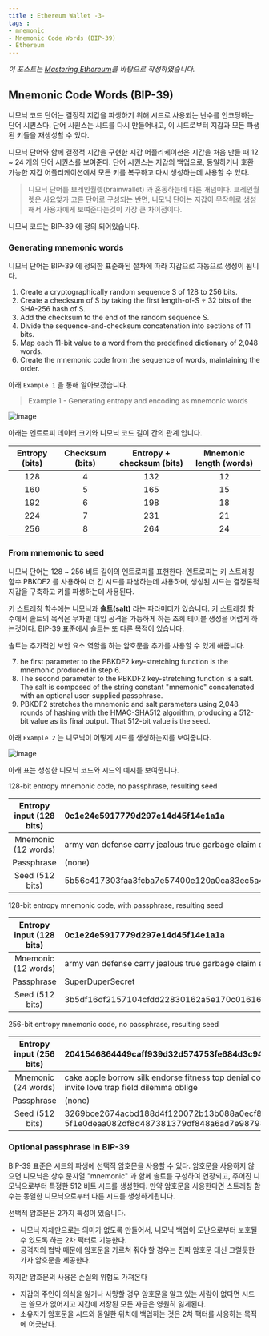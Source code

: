 ```yaml
---
title : Ethereum Wallet -3-
tags :
- mnemonic
- Mnemonic Code Words (BIP-39)
- Ethereum
---
```


*이 포스트는 [Mastering Ethereum](https://github.com/ethereumbook/ethereumbook)를 바탕으로 작성하였습니다.*

## Mnemonic Code Words (BIP-39)

니모닉 코드 단어는 결정적 지갑을 파생하기 위해 시드로 사용되는 난수를 인코딩하는 단어 시퀀스다. 단어 시퀀스는 시드를 다시 만들어내고, 이 시드로부터 지갑과 모든 파생된 키들을 재생성할 수 있다.

니모닉 단어와 함께 결정적 지갑을 구현한 지갑 어플리케이션은 지갑을 처음 만들 때 12 ~ 24 개의 단어 시퀀스를 보여준다. 단어 시퀀스는 지갑의 백업으로, 동일하거나 호환 가능한 지갑 어플리케이션에서 모든 키를 복구하고 다시 생성하는데 사용할 수 있다. 

> 니모닉 단어를 브레인월렛(brainwallet) 과 혼동하는데 다른 개념이다. 브레인월렛은 사요앚가 고른 단어로 구성되는 반면, 니모닉 단어는 지갑이 무작위로 생성해서 사용자에게 보여준다는것이 가장 큰 차이점이다.

니모닉 코드는 BIP-39 에 정의 되어있습니다.

### Generating mnemonic words

니모닉 단어는 BIP-39 에 정의한 표준화된 절차에 따라 지갑으로 자동으로 생성이 됩니다.

1. Create a cryptographically random sequence S of 128 to 256 bits.
2. Create a checksum of S by taking the first length-of-S ÷ 32 bits of the SHA-256 hash of S.
3. Add the checksum to the end of the random sequence S.
4. Divide the sequence-and-checksum concatenation into sections of 11 bits.
5. Map each 11-bit value to a word from the predefined dictionary of 2,048 words.
6. Create the mnemonic code from the sequence of words, maintaining the order.

아래 `Example 1` 을 통해 알아보갰습니다.

> Example 1 - Generating entropy and encoding as mnemonic words

![image](https://user-images.githubusercontent.com/44635266/71072182-48ae2b00-21c1-11ea-873b-d445382f36f2.png)

아래는 엔트로피 데이터 크기와 니모닉 코드 길이 간의 관계 입니다.

|Entropy (bits)|Checksum (bits)|Entropy + checksum (bits)|Mnemonic length (words)|
|:--:|:--:|:--:|:--:|
|128|4|132|12|
|160|5|165|15|
|192|6|198|18|
|224|7|231|21|
|256|8|264|24|

### From mnemonic to seed

니모닉 단어는 128 ~ 256 비트 길이의 엔트로피를 표현한다. 엔트로피는 키 스트레칭 함수 PBKDF2 를 사용하여 더 긴 시드를 파생하는데 사용하며, 생성된 시드는 결정론적 지갑을 구축하고 키를 파생하는데 사용된다.

키 스트레칭 함수에는 니모닉과 **솔트(salt)** 라는 파라미터가 있습니다. 키 스트레칭 함수에서 솔트의 목적은 무차별 대입 공격을 가능하게 하는 조회 테이블 생성을 어렵게 하는것이다. BIP-39 표준에서 솔트는 또 다른 목적이 있습니다.

솔트는 추가적인 보안 요소 역할을 하는 암호문을 추가를 사용할 수 있게 해줍니다.

7. he first parameter to the PBKDF2 key-stretching function is the mnemonic produced in step 6.
8. The second parameter to the PBKDF2 key-stretching function is a salt. The salt is composed of the string constant "mnemonic" concatenated with an optional user-supplied passphrase.
9. PBKDF2 stretches the mnemonic and salt parameters using 2,048 rounds of hashing with the HMAC-SHA512 algorithm, producing a 512-bit value as its final output. That 512-bit value is the seed.

아래 `Example 2` 는 니모닉이 어떻게 시드를 생성하는지를 보여줍니다.

![image](https://user-images.githubusercontent.com/44635266/71072754-79db2b00-21c2-11ea-90c3-8ca5e733a1b3.png)

아래 표는 생성한 니모닉 코드와 시드의 예시를 보여줍니다.

128-bit entropy mnemonic code, no passphrase, resulting seed

|Entropy input (128 bits)|0c1e24e5917779d297e14d45f14e1a1a|
|:-:|:-|
|Mnemonic (12 words)|army van defense carry jealous true garbage claim echo media make crunch|
|Passphrase|(none)|
|Seed (512 bits)|5b56c417303faa3fcba7e57400e120a0ca83ec5a4fc9ffba757fbe63fbd77a89a1a3be4c67196f57c39a88b76373733891bfaba16ed27a813ceed498804c0570|

128-bit entropy mnemonic code, with passphrase, resulting seed

|Entropy input (128 bits)|0c1e24e5917779d297e14d45f14e1a1a|
|:-:|:-|
|Mnemonic (12 words)|army van defense carry jealous true garbage claim echo media make crunch|
|Passphrase|SuperDuperSecret|
|Seed (512 bits)|3b5df16df2157104cfdd22830162a5e170c0161653e3afe6c88defeefb0818c793dbb28ab3ab091897d0715861dc8a18358f80b79d49acf64142ae57037d1d54|

256-bit entropy mnemonic code, no passphrase, resulting seed

|Entropy input (256 bits)|2041546864449caff939d32d574753fe684d3c947c3346713dd8423e74abcf8c|
|:-:|:-|
|Mnemonic (24 words)|cake apple borrow silk endorse fitness top denial coil riot stay wolf luggage oxygen faint major edit measure invite love trap field dilemma oblige|
|Passphrase|(none)|
|Seed (512 bits)|3269bce2674acbd188d4f120072b13b088a0ecf87c6e4cae41657a0bb78f5315b33b3a04356e53d062e5 5f1e0deaa082df8d487381379df848a6ad7e98798404|

### Optional passphrase in BIP-39

BIP-39 표준은 시드의 파생에 선택적 암호문을 사용할 수 있다. 암호문을 사용하지 않으면 니모닉은 상수 문자열 "mnemonic" 과 함께 솔트를 구성하여 연장되고, 주어진 니모닉으로부터 특정한 512 비트 시드를 생성한다. 만약 암호문을 사용한다면 스트래칭 함수는 동일한 니모닉으로부터 다른 시드를 생성하게됩니다.

선택적 암호문은 2가지 특성이 있습니다.

* 니모닉 자체만으로는 의미가 없도록 만들어서, 니모닉 백업이 도난으로부터 보호될 수 있도록 하는 2차 팩터로 기능한다.
* 공격자의 협박 때문에 암호문을 가르쳐 줘야 할 경우는 진짜 암호문 대신 그럴듯한 가자 암호문을 제공한다.

하지만 암호문의 사용은 손실의 위험도 가져온다

* 지갑의 주인이 의식을 잃거나 사망할 경우 암호문을 알고 있는 사람이 없다면 시드는 쓸모가 없어지고 지갑에 저장된 모든 자금은 영원히 잃게된다.
* 소유자가 암호문을 시드와 동일한 위치에 백업하는 것은 2차 팩터를 사용하는 목적에 어긋난다.
